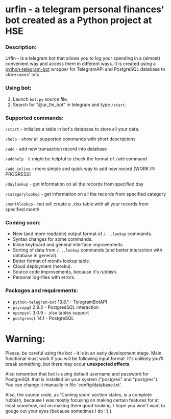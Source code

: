 # urfin - a telegram personal finances' bot created as a Python project at HSE

### Description:

Urfin - is a telegram bot that allows you to log your spending in a (almost) convenient way and access them in different ways.
It is created using a [python-telegram-bot](https://github.com/python-telegram-bot/python-telegram-bot) wrapper for TelegramAPI and 
PostgreSQL database to store users' info.

### Using bot:

1. Launch `bot.py` source file. 
3. Search for "@ur_fin_bot" in telegram and type `/start`.

### Supported commands:
`/start` - initialize a table in bot's database to store all your data.

`/help` - show all supported commands with short descriptions

`/add` - add new transaction record into database

`/addhelp` - it might be helpful to check the format of `/add` command

`/add_inline` - more simple and quick way to add new record [WORK IN PROGRESS]

`/daylookup` - get information on all the records from specified day

`/categorylookup` - get information on all the records from specified category

`/monthlookup` - bot will create a .xlsx table with all your records from specified month

### Coming soon:

* New (and more readable) output format of `/...lookup` commands.
* Syntax changes for some commands.
* Inline keyboard and general interface improvements.
* Sorting of data from `/...lookup` commands (and better interaction with database in general).
* Better format of month-lookup table.
* Cloud deployment (heroku).
* Source code improvements, because it's rubbish.
* Personal log-files with errors.

### Packages and requirements:

* `python-telegram-bot` 13.8.1 - TelegramBotAPI
* `psycopg2` 2.9.2 - PostgresSQL interaction
* `openpyxl` 3.0.9 - .xlsx tables support
* `postgresql` 14.1  - PostgreSQL

# Warning:

Please, be careful using the bot - it is in an early development stage. 
Main functional must work if you will be following input format. It's unlikely you'll break something,
but there may occur **unexpected effects**.

Also remember that bot is using default username 
and password for PostgreSQL that is installed on your system ("postgres" and "postgres"). You can change it manually in file 'config/database.txt'.

Also, the source code, as 'Coming soon' section states, is a complete rubbish, because I was
mostly focusing on making certain features for at least somehow, not on making them good-looking. I hope
you won't want to gouge out your eyes (because sometimes I do :') ).
